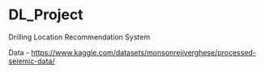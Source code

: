 # DL_Project
Drilling Location Recommendation System

Data - https://www.kaggle.com/datasets/monsonrejiverghese/processed-seiemic-data/
